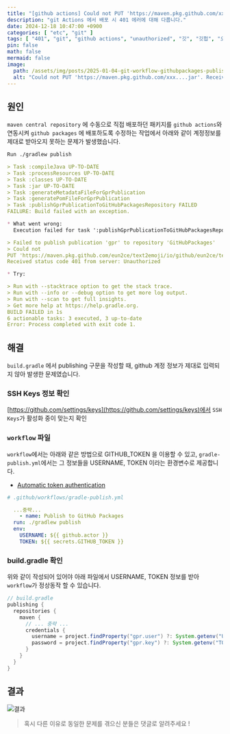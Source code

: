 ```yaml
---
title: "[github actions] Could not PUT 'https://maven.pkg.github.com/xxx....jar'. Received status code 401 from server: Unauthorized"
description: "git Actions 에서 배포 시 401 에러에 대해 다룹니다."
date: 2024-12-18 10:47:00 +0900
categories: [ "etc", "git" ]
tags: [ "401", "git", "github actions", "unauthorized", "깃", "깃헙", "오류" ]
pin: false
math: false
mermaid: false
image:
  path: /assets/img/posts/2025-01-04-git-workflow-githubpackages-publish-401-error-2025-01-04-13-38-09.wepb
  alt: "Could not PUT 'https://maven.pkg.github.com/xxx....jar'. Received status code 401 from server: Unauthorized"
---
```


## 원인

`maven central repository` 에 수동으로 직접 배포하던 패키지를 `github actions`와 연동시켜 `github packages` 에 배포하도록 수정하는
작업에서 아래와 같이 계정정보를 제대로 받아오지 못하는 문제가 발생했습니다.

```markdown
Run ./gradlew publish

> Task :compileJava UP-TO-DATE
> Task :processResources UP-TO-DATE
> Task :classes UP-TO-DATE
> Task :jar UP-TO-DATE
> Task :generateMetadataFileForGprPublication
> Task :generatePomFileForGprPublication
> Task :publishGprPublicationToGitHubPackagesRepository FAILED
FAILURE: Build failed with an exception.

* What went wrong:
  Execution failed for task ':publishGprPublicationToGitHubPackagesRepository'.

> Failed to publish publication 'gpr' to repository 'GitHubPackages'
> Could not
PUT 'https://maven.pkg.github.com/eun2ce/text2emoji/io/github/eun2ce/text2emoji/0.2.0/text2emoji-0.2.0.jar'.
Received status code 401 from server: Unauthorized

* Try:

> Run with --stacktrace option to get the stack trace.
> Run with --info or --debug option to get more log output.
> Run with --scan to get full insights.
> Get more help at https://help.gradle.org.
BUILD FAILED in 1s
6 actionable tasks: 3 executed, 3 up-to-date
Error: Process completed with exit code 1.
```

## 해결

`build.gradle` 에서 publishing 구문을 작성할 때, github 계정 정보가 제대로 입력되지 않아 발생한 문제였습니다.

### SSH Keys 정보 확인

[https://github.com/settings/keys](https://github.com/settings/keys)에서 `SSH Keys`가 활성화 중이 맞는지 확인

### `workflow` 파일

`workflow`에서는 아래와 같은 방법으로 GITHUB_TOKEN 을 이용할 수 있고,
`gradle-publish.yml`에서는 그 정보들을 USERNAME, TOKEN 이라는 환경변수로 제공합니다.

* [Automatic token authentication](https://docs.github.com/en/actions/security-for-github-actions/security-guides/automatic-token-authentication)

```yaml
# .github/workflows/gradle-publish.yml

  ...중략...
    - name: Publish to GitHub Packages
  run: ./gradlew publish
  env:
    USERNAME: ${{ github.actor }}
    TOKEN: ${{ secrets.GITHUB_TOKEN }}
```

### build.gradle 확인

위와 같이 작성되어 있어야 아래 파일에서 USERNAME, TOKEN 정보를 받아 `workflow`가 정상동작 할 수 있습니다.

```groovy
// build.gradle
publishing {
  repositories {
    maven {
      // ... 중략 ...
      credentials {
        username = project.findProperty("gpr.user") ?: System.getenv("USERNAME") 
        password = project.findProperty("gpr.key") ?: System.getenv("TOKEN")
      }
    }
  }
}
```

## 결과

![결과](/assets/img/posts/2025-01-04-git-workflow-githubpackages-publish-401-error-2025-01-04-13-38-09.wepb)

> 혹시 다른 이유로 동일한 문제를 겪으신 분들은 댓글로 알려주세요 !
